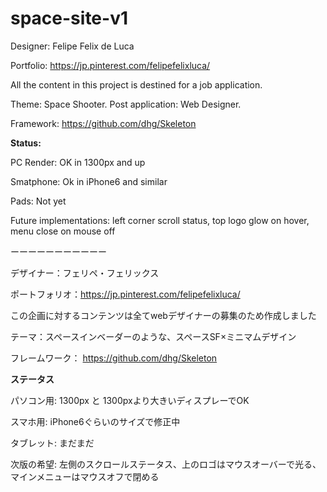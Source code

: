 # space-site-v1

Designer: Felipe Felix de Luca

Portfolio: https://jp.pinterest.com/felipefelixluca/

All the content in this project is destined for a job application.

Theme: Space Shooter. Post application: Web Designer.

Framework: https://github.com/dhg/Skeleton

**Status:**

PC Render: OK in 1300px and up

Smatphone: Ok in iPhone6 and similar

Pads: Not yet

Future implementations: left corner scroll status, top logo glow on hover, menu close on mouse off

ーーーーーーーーーーー

デザイナー：フェリペ・フェリックス

ポートフォリオ：https://jp.pinterest.com/felipefelixluca/

この企画に対するコンテンツは全てwebデザイナーの募集のため作成しました

テーマ：スペースインベーダーのような、スペースSF×ミニマムデザイン

フレームワーク： https://github.com/dhg/Skeleton

**ステータス**

パソコン用: 1300px と 1300pxより大きいディスプレーでOK

スマホ用: iPhone6ぐらいのサイズで修正中

タブレット: まだまだ

次版の希望: 左側のスクロールステータス、上のロゴはマウスオーバーで光る、マインメニューはマウスオフで閉める
